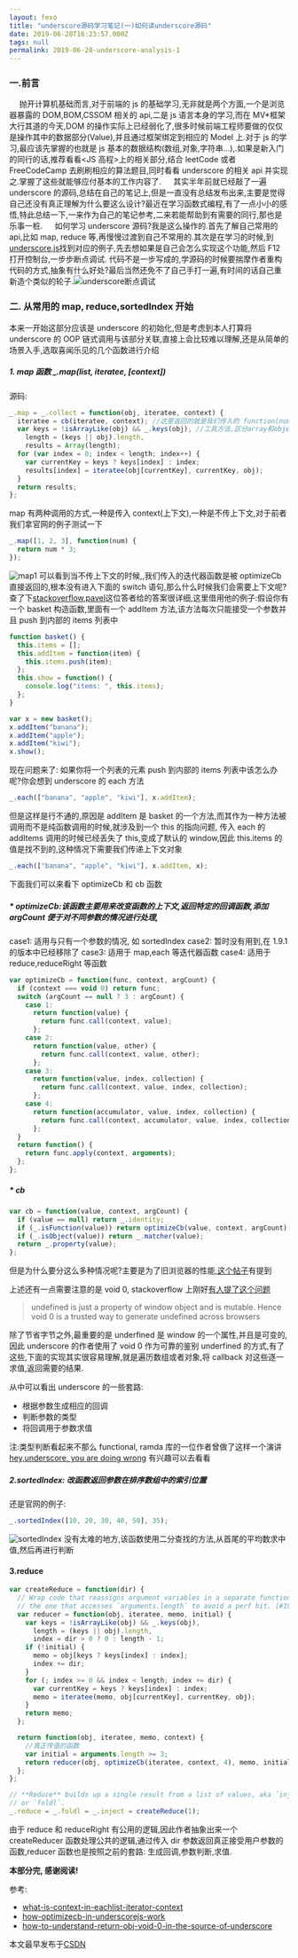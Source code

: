 ```yaml
---
layout: fexo
title: "underscore源码学习笔记(一)如何读underscore源码"
date: 2019-06-28T16:23:57.000Z
tags: null
permalink: 2019-06-28-underscore-analysis-1
---
```


### 一.前言

&emsp; 抛开计算机基础而言,对于前端的 js 的基础学习,无非就是两个方面,一个是浏览器暴露的 DOM,BOM,CSSOM 相关的 api,二是 js 语言本身的学习,而在 MV\*框架大行其道的今天,DOM 的操作实际上已经弱化了,很多时候前端工程师要做的仅仅是操作其中的数据部分(Value),并且通过框架绑定到相应的 Model 上.对于 js 的学习,最应该先掌握的也就是 js 基本的数据结构(数组,对象,字符串...),.如果是新入门的同行的话,推荐看看<JS 高程>上的相关部分,结合 leetCode 或者 FreeCodeCamp 去刷刷相应的算法题目,同时看看 underscore 的相关 api 并实现之.掌握了这些就能够应付基本的工作内容了.
&emsp; 其实半年前就已经敲了一遍 underscore 的源码,总结在自己的笔记上,但是一直没有总结发布出来,主要是觉得自己还没有真正理解为什么要这么设计?最近在学习函数式编程,有了一点小小的感悟,特此总结一下,一来作为自己的笔记参考,二来若能帮助到有需要的同行,那也是乐事一桩.
&emsp; 如何学习 underscore 源码?我是这么操作的.首先了解自己常用的 api,比如 map, reduce 等,再慢慢过渡到自己不常用的.其次是在学习的时候,到[underscore.js](https://underscorejs.org/)找到对应的例子,先去想如果是自己会怎么实现这个功能,然后 F12 打开控制台,一步步断点调试. 代码不是一步写成的,学源码的时候要揣摩作者重构代码的方式,抽象有什么好处?最后当然还免不了自己手打一遍,有时间的话自己重新造个类似的轮子.![underscore断点调试](https://img-blog.csdnimg.cn/20181202233542158.png?x-oss-process=image/watermark,type_ZmFuZ3poZW5naGVpdGk,shadow_10,text_aHR0cHM6Ly9ibG9nLmNzZG4ubmV0L3podWFueWVtYW5vbmc=,size_16,color_FFFFFF,t_70)

### 二. 从常用的 map, reduce,sortedIndex 开始

本来一开始这部分应该是 underscore 的初始化,但是考虑到本人打算将 underscore 的 OOP 链式调用与该部分关联,直接上会比较难以理解,还是从简单的场景入手,选取喜闻乐见的几个函数进行介绍

##### 1. map 函数 \_.map(list, iteratee, [context])

源码:

```js
_.map = _.collect = function(obj, iteratee, context) {
  iteratee = cb(iteratee, context); //这里返回的就是我们传入的 function(num){ return num * 3;}
  var keys = !isArrayLike(obj) && _.keys(obj), //工具方法,区分array和object
    length = (keys || obj).length,
    results = Array(length);
  for (var index = 0; index < length; index++) {
    var currentKey = keys ? keys[index] : index;
    results[index] = iteratee(obj[currentKey], currentKey, obj);
  }
  return results;
};
```

map 有两种调用的方式,一种是传入 context(上下文),一种是不传上下文,对于前者我们拿官网的例子测试一下

```js
_.map([1, 2, 3], function(num) {
  return num * 3;
});
```

![map1](https://img-blog.csdnimg.cn/20181203001437834.png?x-oss-process=image/watermark,type_ZmFuZ3poZW5naGVpdGk,shadow_10,text_aHR0cHM6Ly9ibG9nLmNzZG4ubmV0L3podWFueWVtYW5vbmc=,size_16,color_FFFFFF,t_70)
可以看到当不传上下文的时候,,我们传入的迭代器函数是被 optimizeCb 直接返回的,根本没有进入下面的 switch 语句,那么什么时候我们会需要上下文呢?查了下[stackoverflow](https://stackoverflow.com/questions/4946456/what-is-context-in-eachlist-iterator-context),[pavel](https://stackoverflow.com/users/468725/pavel)这位答者给的答案很详细,这里借用他的例子:假设你有一个 basket 构造函数,里面有一个 addItem 方法,该方法每次只能接受一个参数并且 push 到内部的 items 列表中

```js
function basket() {
  this.items = [];
  this.addItem = function(item) {
    this.items.push(item);
  };
  this.show = function() {
    console.log("items: ", this.items);
  };
}

var x = new basket();
x.addItem("banana");
x.addItem("apple");
x.addItem("kiwi");
x.show();
```

现在问题来了: 如果你将一个列表的元素 push 到内部的 items 列表中该怎么办呢?你会想到 underscore 的 each 方法

```js
_.each(["banana", "apple", "kiwi"], x.addItem);
```

但是这样是行不通的,原因是 addItem 是 basket 的一个方法,而其作为一种方法被调用而不是纯函数调用的时候,就涉及到一个 this 的指向问题, 传入 each 的 addItems 调用的时候已经丢失了 this,变成了默认的 window,因此 this.items 的值是找不到的,这种情况下需要我们传递上下文对象

```js
_.each(["banana", "apple", "kiwi"], x.addItem, x);
```

下面我们可以来看下 optimizeCb 和 cb 函数

##### \* optimizeCb:该函数主要用来改变函数的上下文,返回特定的回调函数,添加 argCount 便于对不同参数的情况进行处理,

case1: 适用与只有一个参数的情况, 如 sortedIndex
case2: 暂时没有用到,在 1.9.1 的版本中已经移除了
case3: 适用于 map,each 等迭代器函数
case4: 适用于 reduce,reduceRight 等函数

```js
var optimizeCb = function(func, context, argCount) {
  if (context === void 0) return func;
  switch (argCount == null ? 3 : argCount) {
    case 1:
      return function(value) {
        return func.call(context, value);
      };
    case 2:
      return function(value, other) {
        return func.call(context, value, other);
      };
    case 3:
      return function(value, index, collection) {
        return func.call(context, value, index, collection);
      };
    case 4:
      return function(accumulator, value, index, collection) {
        return func.call(context, accumulator, value, index, collection);
      };
  }
  return function() {
    return func.apply(context, arguments);
  };
};
```

##### \* cb

```js
var cb = function(value, context, argCount) {
  if (value == null) return _.identity;
  if (_.isFunction(value)) return optimizeCb(value, context, argCount);
  if (_.isObject(value)) return _.matcher(value);
  return _.property(value);
};
```

但是为什么要分这么多种情况呢?主要是为了旧浏览器的性能,[这个帖子](https://stackoverflow.com/questions/36162941/how-optimizecb-in-underscorejs-work)有提到

上述还有一点需要注意的是 void 0, stackoverflow 上刚好[有人提了这个问题](https://stackoverflow.com/questions/11409412/how-to-understand-return-obj-void-0-in-the-source-of-underscore)

> undefined is just a property of window object and is mutable. Hence void 0 is a trusted way to generate undefined across browsers

除了节省字节之外,最重要的是 underfined 是 window 的一个属性,并且是可变的,因此 underscore 的作者使用了 void 0 作为可靠的鉴别 underfined 的方式,有了这些,下面的实现其实很容易理解,就是遍历数组或者对象,将 callback 对这些逐一求值,返回需要的结果.

从中可以看出 underscore 的一些套路:

- 根据参数生成相应的回调
- 判断参数的类型
- 将回调用于参数求值

注:类型判断看起来不那么 functional, ramda 库的一位作者曾做了这样一个演讲[hey,underscore, you are doing wrong](https://www.youtube.com/watch?v=m3svKOdZijA&app=desktop) 有兴趣可以去看看

##### 2.sortedIndex: 改函数返回参数在排序数组中的索引位置

还是官网的例子:

```js
_.sortedIndex([10, 20, 30, 40, 50], 35);
```

![sortedIndex](https://img-blog.csdnimg.cn/20181203003453240.png?x-oss-process=image/watermark,type_ZmFuZ3poZW5naGVpdGk,shadow_10,text_aHR0cHM6Ly9ibG9nLmNzZG4ubmV0L3podWFueWVtYW5vbmc=,size_16,color_FFFFFF,t_70)
没有太难的地方,该函数使用二分查找的方法,从首尾的平均数求中值,然后再进行判断

#### 3.reduce

```js
var createReduce = function(dir) {
  // Wrap code that reassigns argument variables in a separate function than
  // the one that accesses `arguments.length` to avoid a perf hit. (#1991)
  var reducer = function(obj, iteratee, memo, initial) {
    var keys = !isArrayLike(obj) && _.keys(obj),
      length = (keys || obj).length,
      index = dir > 0 ? 0 : length - 1;
    if (!initial) {
      memo = obj[keys ? keys[index] : index];
      index += dir;
    }
    for (; index >= 0 && index < length; index += dir) {
      var currentKey = keys ? keys[index] : index;
      memo = iteratee(memo, obj[currentKey], currentKey, obj);
    }
    return memo;
  };

  return function(obj, iteratee, memo, context) {
    //真正传值的函数
    var initial = arguments.length >= 3;
    return reducer(obj, optimizeCb(iteratee, context, 4), memo, initial);
  };
};

// **Reduce** builds up a single result from a list of values, aka `inject`,
// or `foldl`.
_.reduce = _.foldl = _.inject = createReduce(1);
```

由于 reduce 和 reduceRight 有公用的逻辑,因此作者抽象出来一个 createReducer 函数处理公共的逻辑,通过传入 dir 参数返回真正接受用户参数的函数,reducer 函数也是按照之前的套路: 生成回调,参数判断,求值.

**本部分完, 感谢阅读!**

参考:

- [what-is-context-in-eachlist-iterator-context](%28https://stackoverflow.com/questions/4946456/what-is-context-in-eachlist-iterator-context%29)
- [how-optimizecb-in-underscorejs-work](https://stackoverflow.com/questions/36162941/)
- [ how-to-understand-return-obj-void-0-in-the-source-of-underscore](https://stackoverflow.com/questions/11409412/how-to-understand-return-obj-void-0-in-the-source-of-underscore)

本文最早发布于[CSDN](https://blog.csdn.net/zhuanyemanong/article/details/84724488)

